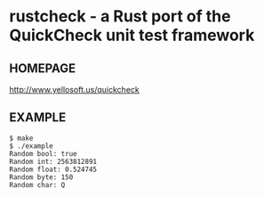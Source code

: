 # rustcheck - a Rust port of the QuickCheck unit test framework

## HOMEPAGE

http://www.yellosoft.us/quickcheck

## EXAMPLE

	$ make
	$ ./example
	Random bool: true
	Random int: 2563812891
	Random float: 0.524745
	Random byte: 150
	Random char: Q